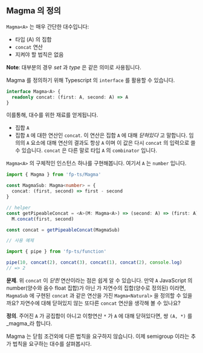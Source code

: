 ## Magma 의 정의

`Magma<A>` 는 매우 간단한 대수입니다:

- 타입 (A) 의 집합
- `concat` 연산
- 지켜야 할 법칙은 없음

**Note**: 대부분의 경우 _set_ 과 _type_ 은 같은 의미로 사용됩니다.

Magma 를 정의하기 위해 Typescript 의 `interface` 를 활용할 수 있습니다.

```typescript
interface Magma<A> {
  readonly concat: (first: A, second: A) => A
}
```

이를통해, 대수를 위한 재료를 얻게됩니다.

- 집합 `A`
- 집합 `A` 에 대한 연산인 `concat`. 이 연산은 집합 `A` 에 대해 _닫혀있다_ 고 말합니다. 임의의 `A` 요소에 대해 연산의 결과도 항상 `A` 이며 이 값은 다시 `concat` 의 입력으로 쓸 수 있습니다. `concat` 은 다른 말로 타입 `A` 의 `combinator` 입니다.

`Magma<A>` 의 구체적인 인스턴스 하나를 구현해봅니다. 여기서 `A` 는 `number` 입니다.

```typescript
import { Magma } from 'fp-ts/Magma'

const MagmaSub: Magma<number> = {
  concat: (first, second) => first - second
}

// helper
const getPipeableConcat = <A>(M: Magma<A>) => (second: A) => (first: A): A =>
  M.concat(first, second)

const concat = getPipeableConcat(MagmaSub)

// 사용 예제

import { pipe } from 'fp-ts/function'

pipe(10, concat(2), concat(3), concat(1), concat(2), console.log)
// => 2
```

**문제**. 위 `concat` 이 _닫힌_ 연산이라는 점은 쉽게 알 수 있습니다. 만약 `A` JavaScript 의 number(양수와 음수 float 집합)가 아닌 가 자연수의 집합(양수로 정의된) 이라면, `MagmaSub` 에 구현된 `concat` 과 같은 연산을 가진 `Magma<Natural>` 을 정의할 수 있을까요? 자연수에 대해 닫혀있지 않는 또다른 `concat` 연산을 생각해 볼 수 있나요?

**정의**. 주어진 `A` 가 공집합이 아니고 이항연산 `*` 가 `A` 에 대해 닫혀있다면, 쌍 `(A, *)` 를 _magma_라 합니다.

Magma 는 닫힘 조건외에 다른 법칙을 요구하지 않습니다. 이제 semigroup 이라는 추가 법칙을 요구하는 대수를 살펴봅시다.
